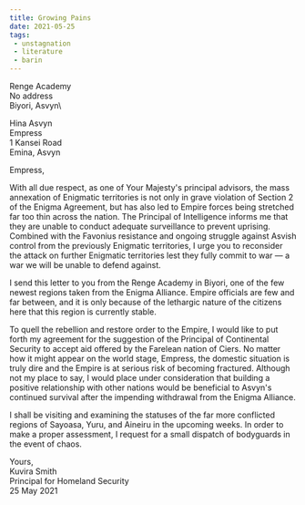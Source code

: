 ```yaml
---
title: Growing Pains
date: 2021-05-25
tags:
 - unstagnation
 - literature
 - barin
---
```

Renge Academy\
No address\
Biyori, Asvyn\

<!-- excerpt -->

Hina Asvyn\
Empress\
1 Kansei Road\
Emina, Asvyn

Empress,

With all due respect, as one of Your Majesty's principal advisors, the mass annexation of Enigmatic territories is not only in grave violation of Section 2 of the Enigma Agreement, but has also led to Empire forces being stretched far too thin across the nation. The Principal of Intelligence informs me that they are unable to conduct adequate surveillance to prevent uprising. Combined with the Favonius resistance and ongoing struggle against Asvish control from the previously Enigmatic territories, I urge you to reconsider the attack on further Enigmatic territories lest they fully commit to war — a war we will be unable to defend against.

I send this letter to you from the Renge Academy in Biyori, one of the few newest regions taken from the Enigma Alliance. Empire officials are few and far between, and it is only because of the lethargic nature of the citizens here that this region is currently stable.

To quell the rebellion and restore order to the Empire, I would like to put forth my agreement for the suggestion of the Principal of Continental Security to accept aid offered by the Farelean nation of Ciers. No matter how it might appear on the world stage, Empress, the domestic situation is truly dire and the Empire is at serious risk of becoming fractured. Although not my place to say, I would place under consideration that building a positive relationship with other nations would be beneficial to Asvyn's continued survival after the impending withdrawal from the Enigma Alliance.

I shall be visiting and examining the statuses of the far more conflicted regions of Sayoasa, Yuru, and Aineiru in the upcoming weeks. In order to make a proper assessment, I request for a small dispatch of bodyguards in the event of chaos.

Yours,\
Kuvira Smith\
Principal for Homeland Security\
25 May 2021
